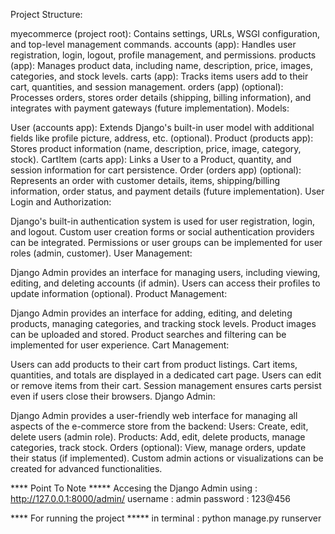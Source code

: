 Project Structure:

myecommerce (project root): Contains settings, URLs, WSGI configuration, and top-level management commands.
accounts (app): Handles user registration, login, logout, profile management, and permissions.
products (app): Manages product data, including name, description, price, images, categories, and stock levels.
carts (app): Tracks items users add to their cart, quantities, and session management.
orders (app) (optional): Processes orders, stores order details (shipping, billing information), and integrates with payment gateways (future implementation).
Models:

User (accounts app): Extends Django's built-in user model with additional fields like profile picture, address, etc. (optional).
Product (products app): Stores product information (name, description, price, image, category, stock).
CartItem (carts app): Links a User to a Product, quantity, and session information for cart persistence.
Order (orders app) (optional): Represents an order with customer details, items, shipping/billing information, order status, and payment details (future implementation).
User Login and Authorization:

Django's built-in authentication system is used for user registration, login, and logout.
Custom user creation forms or social authentication providers can be integrated.
Permissions or user groups can be implemented for user roles (admin, customer).
User Management:

Django Admin provides an interface for managing users, including viewing, editing, and deleting accounts (if admin).
Users can access their profiles to update information (optional).
Product Management:

Django Admin provides an interface for adding, editing, and deleting products, managing categories, and tracking stock levels.
Product images can be uploaded and stored.
Product searches and filtering can be implemented for user experience.
Cart Management:

Users can add products to their cart from product listings.
Cart items, quantities, and totals are displayed in a dedicated cart page.
Users can edit or remove items from their cart.
Session management ensures carts persist even if users close their browsers.
Django Admin:

Django Admin provides a user-friendly web interface for managing all aspects of the e-commerce store from the backend:
Users: Create, edit, delete users (admin role).
Products: Add, edit, delete products, manage categories, track stock.
Orders (optional): View, manage orders, update their status (if implemented).
Custom admin actions or visualizations can be created for advanced functionalities.



**** Point To Note *****
Accesing the Django Admin using :
http://127.0.0.1:8000/admin/
username : admin
password : 123@456

**** For running the project *****
in terminal  : python manage.py runserver

